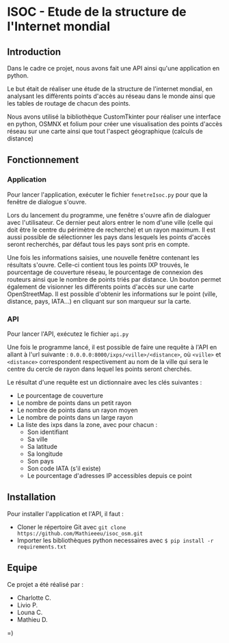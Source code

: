 # ISOC - Etude de la structure de l'Internet mondial

## Introduction
Dans le cadre ce projet, nous avons fait une API ainsi qu'une application en python.

Le but était de réaliser une étude de la structure de l'internet mondial, en analysant les diffèrents points d'accès au réseau dans le monde ainsi que les tables de routage de chacun des points. 

Nous avons utilisé la bibliothèque CustomTkinter pour réaliser une interface en python, OSMNX et folium pour créer une visualisation des points d'accès réseau sur une carte ainsi que tout l'aspect géographique (calculs de distance)

## Fonctionnement

### Application

Pour lancer l'application, exécuter le fichier `fenetreIsoc.py` pour que la fenêtre de dialogue s'ouvre.

Lors du lancement du programme, une fenêtre s'ouvre afin de dialoguer avec l'utilisateur. Ce dernier peut alors entrer le nom d'une ville (celle qui doit être le centre du périmètre de recherche) et un rayon maximum. Il est aussi possible de sélectionner les pays dans lesquels les points d'accès seront recherchés, par défaut tous les pays sont pris en compte. 

Une fois les informations saisies, une nouvelle fenêtre contenant les résultats s'ouvre. Celle-ci contient tous les points IXP trouvés, le pourcentage de couverture réseau, le pourcentage de connexion des routeurs ainsi que le nombre de points triés par distance. Un bouton permet également de visionner les différents points d'accès sur une carte OpenStreetMap. Il est possible d'obtenir les informations sur le point (ville, distance, pays, IATA...) en cliquant sur son marqueur sur la carte.

### API
Pour lancer l'API, exécutez le fichier `api.py`

Une fois le programme lancé, il est possible de faire une requête à l'API en allant à l'url suivante : `0.0.0.0:8000/ixps/<ville>/<distance>`, où `<ville>` et `<distance>` correspondent respectivement au nom de la ville qui sera le centre du cercle de rayon <distance> dans lequel les points seront cherchés.

Le résultat d'une requête est un dictionnaire avec les clés suivantes : 
- Le pourcentage de couverture
- Le nombre de points dans un petit rayon
- Le nombre de points dans un rayon moyen
- Le nombre de points dans un large rayon
- La liste des ixps dans la zone, avec pour chacun : 
  - Son identifiant
  - Sa ville
  - Sa latitude
  - Sa longitude
  - Son pays
  - Son code IATA (s'il existe)
  - Le pourcentage d'adresses IP accessibles depuis ce point

## Installation

Pour installer l'application et l'API, il faut :
- Cloner le répertoire Git avec `git clone https://github.com/Mathieeeu/isoc_osm.git`
- Importer les bibliothèques python necessaires avec `$ pip install -r requirements.txt`

## Equipe
Ce projet a été réalisé par :
- Charlotte C.
- Livio P.
- Louna C.
- Mathieu D.

=)
